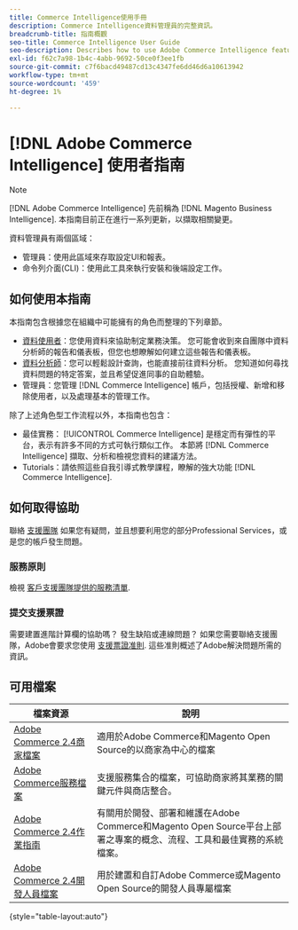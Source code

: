 ```yaml
---
title: Commerce Intelligence使用手冊
description: Commerce Intelligence資料管理員的完整資訊。
breadcrumb-title: 指南概觀
seo-title: Commerce Intelligence User Guide
seo-description: Describes how to use Adobe Commerce Intelligence features used to gain insights from Adobe Commerce or Magento Open Source data, along with other third-party data sources.
exl-id: f62c7a98-1b4c-4abb-9692-50ce0f3ee1fb
source-git-commit: c7f6bacd49487cd13c4347fe6dd46d6a10613942
workflow-type: tm+mt
source-wordcount: '459'
ht-degree: 1%

---
```



# [!DNL Adobe Commerce Intelligence] 使用者指南

>[!NOTE]
>
>[!DNL Adobe Commerce Intelligence] 先前稱為 [!DNL Magento Business Intelligence]. 本指南目前正在進行一系列更新，以擷取相關變更。

資料管理員有兩個區域：

- 管理員：使用此區域來存取設定UI和報表。
- 命令列介面(CLI)：使用此工具來執行安裝和後端設定工作。

## 如何使用本指南

本指南包含根據您在組織中可能擁有的角色而整理的下列章節。

- [資料使用者](data-user.md)：您使用資料來協助制定業務決策。 您可能會收到來自團隊中資料分析師的報告和儀表板，但您也想瞭解如何建立這些報告和儀表板。
- [資料分析師](data-analyst.md)：您可以輕鬆設計查詢，也能直接前往資料分析。 您知道如何尋找資料問題的特定答案，並且希望促進同事的自助體驗。
- 管理員：您管理 [!DNL Commerce Intelligence] 帳戶，包括授權、新增和移除使用者，以及處理基本的管理工作。

除了上述角色型工作流程以外，本指南也包含：

- 最佳實務： [!UICONTROL Commerce Intelligence] 是穩定而有彈性的平台，表示有許多不同的方式可執行類似工作。 本節將 [!DNL Commerce Intelligence] 擷取、分析和檢視您資料的建議方法。
- Tutorials：請依照這些自我引導式教學課程，瞭解的強大功能 [!DNL Commerce Intelligence].

## 如何取得協助

聯絡 [支援團隊](https://experienceleague.adobe.com/docs/commerce-knowledge-base/kb/troubleshooting/miscellaneous/mbi-service-policies.html) 如果您有疑問，並且想要利用您的部分Professional Services，或是您的帳戶發生問題。

### 服務原則

檢視 [客戶支援團隊提供的服務清單](https://experienceleague.adobe.com/docs/commerce-knowledge-base/kb/troubleshooting/miscellaneous/mbi-service-policies.html).

### 提交支援票證

需要建置進階計算欄的協助嗎？ 發生缺陷或連線問題？ 如果您需要聯絡支援團隊，Adobe會要求您使用 [支援票證准則](https://experienceleague.adobe.com/docs/commerce-knowledge-base/kb/troubleshooting/miscellaneous/mbi-service-policies.html). 這些准則概述了Adobe解決問題所需的資訊。

## 可用檔案

| 檔案資源 | 說明 |
|----------------------- | ----------- |
| [Adobe Commerce 2.4商家檔案](https://experienceleague.adobe.com/docs/commerce-admin/user-guides/home.html) | 適用於Adobe Commerce和Magento Open Source的以商家為中心的檔案 |
| [Adobe Commerce服務檔案](https://experienceleague.adobe.com/docs/commerce-merchant-services/user-guides/home.html) | 支援服務集合的檔案，可協助商家將其業務的關鍵元件與商店整合。 |
| [Adobe Commerce 2.4作業指南](https://experienceleague.adobe.com/docs/commerce-operations/operational-guides/home.html) | 有關用於開發、部署和維護在Adobe Commerce和Magento Open Source平台上部署之專案的概念、流程、工具和最佳實務的系統檔案。 |
| [Adobe Commerce 2.4開發人員檔案](https://developer.adobe.com/commerce/) | 用於建置和自訂Adobe Commerce或Magento Open Source的開發人員專屬檔案 |

{style="table-layout:auto"}

